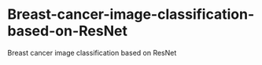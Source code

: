 # Breast-cancer-image-classification-based-on-ResNet
Breast cancer image classification based on ResNet
